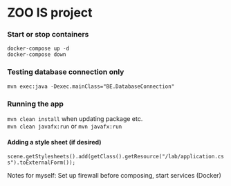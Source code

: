 # ZOO IS project

### Start or stop containers
``docker-compose up -d`` <br>
``docker-compose down``

### Testing database connection only
``mvn exec:java -Dexec.mainClass="BE.DatabaseConnection"``

### Running the app
``mvn clean install`` when updating package etc. <br>
``mvn clean javafx:run`` or  ``mvn javafx:run``

#### Adding a style sheet (if desired)
``scene.getStylesheets().add(getClass().getResource("/lab/application.css").toExternalForm());``

Notes for myself:
Set up firewall before composing, start services (Docker)